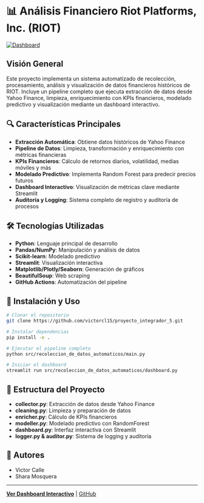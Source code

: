 # 📊 Análisis Financiero Riot Platforms, Inc. (RIOT)

[![Dashboard](https://img.shields.io/badge/Ver%20Dashboard-Streamlit-FF4B4B)](https://proyectointegrador5.streamlit.app/)

## Visión General

Este proyecto implementa un sistema automatizado de recolección, procesamiento, análisis y visualización de datos financieros históricos de RIOT. Incluye un pipeline completo que ejecuta extracción de datos desde Yahoo Finance, limpieza, enriquecimiento con KPIs financieros, modelado predictivo y visualización mediante un dashboard interactivo.

## 🔍 Características Principales

- **Extracción Automática**: Obtiene datos históricos de Yahoo Finance
- **Pipeline de Datos**: Limpieza, transformación y enriquecimiento con métricas financieras
- **KPIs Financieros**: Cálculo de retornos diarios, volatilidad, medias móviles y más
- **Modelado Predictivo**: Implementa Random Forest para predecir precios futuros
- **Dashboard Interactivo**: Visualización de métricas clave mediante Streamlit
- **Auditoría y Logging**: Sistema completo de registro y auditoría de procesos

## 🛠️ Tecnologías Utilizadas

- **Python**: Lenguaje principal de desarrollo
- **Pandas/NumPy**: Manipulación y análisis de datos
- **Scikit-learn**: Modelado predictivo
- **Streamlit**: Visualización interactiva
- **Matplotlib/Plotly/Seaborn**: Generación de gráficos
- **BeautifulSoup**: Web scraping
- **GitHub Actions**: Automatización del pipeline

## 🚀 Instalación y Uso

```bash
# Clonar el repositorio
git clone https://github.com/victorcl15/proyecto_integrador_5.git

# Instalar dependencias
pip install -e .

# Ejecutar el pipeline completo
python src/recoleccion_de_datos_automaticos/main.py

# Iniciar el dashboard
streamlit run src/recoleccion_de_datos_automaticos/dashboard.py
```

## 📂 Estructura del Proyecto

- **collector.py**: Extracción de datos desde Yahoo Finance
- **cleaning.py**: Limpieza y preparación de datos
- **enricher.py**: Cálculo de KPIs financieros
- **modeller.py**: Modelado predictivo con RandomForest
- **dashboard.py**: Interfaz interactiva con Streamlit
- **logger.py & auditor.py**: Sistema de logging y auditoría

## 👥 Autores

- Victor Calle
- Shara Mosquera

---

[**Ver Dashboard Interactivo**](https://proyectointegrador5.streamlit.app/) | [GitHub](https://github.com/)
